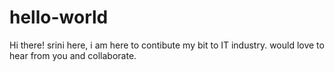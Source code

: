# hello-world

Hi there!
srini here, i am here to contibute my bit to IT industry.
would love to hear from you and collaborate.
